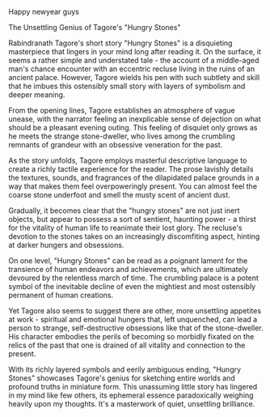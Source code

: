 Happy newyear guys

The Unsettling Genius of Tagore's "Hungry Stones"

Rabindranath Tagore's short story "Hungry Stones" is a disquieting masterpiece that lingers in your mind long after reading it. On the surface, it seems a rather simple and understated tale - the account of a middle-aged man's chance encounter with an eccentric recluse living in the ruins of an ancient palace. However, Tagore wields his pen with such subtlety and skill that he imbues this ostensibly small story with layers of symbolism and deeper meaning.

From the opening lines, Tagore establishes an atmosphere of vague unease, with the narrator feeling an inexplicable sense of dejection on what should be a pleasant evening outing. This feeling of disquiet only grows as he meets the strange stone-dweller, who lives among the crumbling remnants of grandeur with an obsessive veneration for the past.

As the story unfolds, Tagore employs masterful descriptive language to create a richly tactile experience for the reader. The prose lavishly details the textures, sounds, and fragrances of the dilapidated palace grounds in a way that makes them feel overpoweringly present. You can almost feel the coarse stone underfoot and smell the musty scent of ancient dust.

Gradually, it becomes clear that the "hungry stones" are not just inert objects, but appear to possess a sort of sentient, haunting power - a thirst for the vitality of human life to reanimate their lost glory. The recluse's devotion to the stones takes on an increasingly discomfiting aspect, hinting at darker hungers and obsessions.

On one level, "Hungry Stones" can be read as a poignant lament for the transience of human endeavors and achievements, which are ultimately devoured by the relentless march of time. The crumbling palace is a potent symbol of the inevitable decline of even the mightiest and most ostensibly permanent of human creations.

Yet Tagore also seems to suggest there are other, more unsettling appetites at work - spiritual and emotional hungers that, left unquenched, can lead a person to strange, self-destructive obsessions like that of the stone-dweller. His character embodies the perils of becoming so morbidly fixated on the relics of the past that one is drained of all vitality and connection to the present.

With its richly layered symbols and eerily ambiguous ending, "Hungry Stones" showcases Tagore's genius for sketching entire worlds and profound truths in miniature form. This unassuming little story has lingered in my mind like few others, its ephemeral essence paradoxically weighing heavily upon my thoughts. It's a masterwork of quiet, unsettling brilliance.
